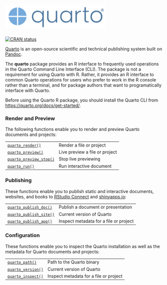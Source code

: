 # <img src="man/figures/quarto.png" />

<!-- badges: start -->
[![CRAN status](https://www.r-pkg.org/badges/version/quarto)](https://CRAN.R-project.org/package=quarto)
<!-- badges: end -->

[Quarto](https://quarto.org) is an open-source scientific and technical publishing system built on [Pandoc](https://pandoc.org).

The **quarto** package provides an R interface to frequently used operations in the Quarto Command Line Interface (CLI). The package is not a requirement for using Quarto with R. Rather, it provides an R interface to common Quarto operations for users who prefer to work in the R console rather than a terminal, and for package authors that want to programatically interface with Quarto.

Before using the Quarto R package, you should install the Quarto CLI from <https://quarto.org/docs/get-started/>.

### Render and Preview

The following functions enable you to render and preview Quarto documents and projects:

|                                                          |                                |
|---------------------------|------------------------------------|
| [`quarto_render()`](reference/quarto_render.html)        | Render a file or project       |
| [`quarto_preview()`](reference/quarto_preview.html)      | Live preview a file or project |
| [`quarto_preview_stop()`](reference/quarto_preview.html) | Stop live previewing           |
| [`quarto_run()`](reference/quarto_run.html)              | Run interactive document       |

### Publishing

These functions enable you to publish static and interactive documents, websites, and books to [RStudio Connect](https://www.rstudio.com/products/connect/) and [shinyapps.io](https://www.shinyapps.io/):

|                                                              |                                        |
|---------------------------|------------------------------------|
| [`quarto_publish_doc()`](reference/quarto_publish_doc.html)  | Publish a document or presentation     |
| [`quarto_publish_site()`](reference/quarto_publish_doc.html) | Current version of Quarto              |
| [`quarto_publish_app()`](reference/quarto_publish_doc.html)  | Inspect metadata for a file or project |

### Configuration

These functions enable you to inspect the Quarto installation as well as the metadata for Quarto documents and projects:

|                                                     |                                        |
|---------------------------|------------------------------------|
| [`quarto_path()`](reference/quarto_path.html)       | Path to the Quarto binary              |
| [`quarto_version()`](reference/quarto_version.html) | Current version of Quarto              |
| [`quarto_inspect()`](reference/quarto_inspect.html) | Inspect metadata for a file or project |
